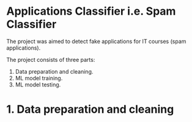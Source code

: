 # Applications Classifier i.e. Spam Classifier

The project was aimed to detect fake applications for IT courses (spam applications).

The project consists of three parts:
1. Data preparation and cleaning.
2. ML model training.
3. ML model testing.

# 1. Data preparation and cleaning

